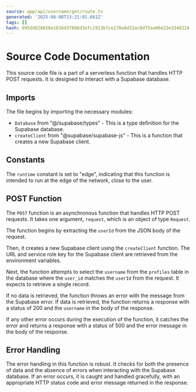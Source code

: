 ```yaml
---
source: app/api/username/get/route.ts
generated: '2025-06-08T13:21:01.661Z'
tags: []
hash: 095dd828656e1816d37886d3efc1913b7ce270a8d32ac8d75aa06e22e3348224
---
```

# Source Code Documentation

This source code file is a part of a serverless function that handles HTTP POST requests. It is designed to interact with a Supabase database.

## Imports

The file begins by importing the necessary modules:

- `Database` from "@/supabase/types" - This is a type definition for the Supabase database.
- `createClient` from "@supabase/supabase-js" - This is a function that creates a new Supabase client.

## Constants

The `runtime` constant is set to "edge", indicating that this function is intended to run at the edge of the network, close to the user.

## POST Function

The `POST` function is an asynchronous function that handles HTTP POST requests. It takes one argument, `request`, which is an object of type `Request`.

The function begins by extracting the `userId` from the JSON body of the request.

Then, it creates a new Supabase client using the `createClient` function. The URL and service role key for the Supabase client are retrieved from the environment variables.

Next, the function attempts to select the `username` from the `profiles` table in the database where the `user_id` matches the `userId` from the request. It expects to retrieve a single record.

If no data is retrieved, the function throws an error with the message from the Supabase error. If data is retrieved, the function returns a response with a status of 200 and the `username` in the body of the response.

If any other error occurs during the execution of the function, it catches the error and returns a response with a status of 500 and the error message in the body of the response.

## Error Handling

The error handling in this function is robust. It checks for both the presence of data and the absence of errors when interacting with the Supabase database. If an error occurs, it is caught and handled gracefully, with an appropriate HTTP status code and error message returned in the response.
